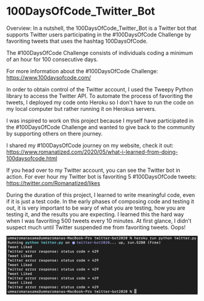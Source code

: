 # 100DaysOfCode_Twitter_Bot

Overview: In a nutshell, the 100DaysOfCode_Twitter_Bot is a Twitter bot that supports Twitter users participating in the #100DaysOfCode Challenge by favoriting tweets that uses the hashtag 100DaysOfCode. 

The #100DaysOfCode Challenge consists of individuals coding a minimum of an hour for 100 consecutive days. 

For more information about the #100DaysOfCode Challenge: https://www.100daysofcode.com/

In order to obtain control of the Twitter account, I used the Tweepy Python library to access the Twitter API. To automate the process of favoriting the tweets, I deployed my code onto Heroku so I don't have to run the code on my local computer but rather running it on Herokus servers. 

I was inspired to work on this project because I myself have participated in the #100DaysOfCode Challenge and wanted to give back to the community by supporting others on there journey.

I shared my #100DaysOfCode journey on my website, check it out: https://www.romanatized.com/2020/05/what-i-learned-from-doing-100daysofcode.html

If you head over to my Twitter account, you can see the Twitter bot in action. For ever hour my Twitter bot is favoriting 5 #100DaysOfCode tweets: https://twitter.com/Romanatized/likes

During the duration of this project, I learned to write meaningful code, even if it is just a test code. In the early phases of composing code and testing it out, it is very important to be wary of what you are testing, how you are testing it, and the results you are expecting. I learned this the hard way when I was favoriting 500 tweets every 10 minutes. At first glance, I didn't suspect much until Twitter suspended me from favoriting tweets. Oops!

![](images/error.png)


